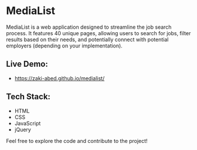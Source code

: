 # MediaList
MediaList is a web application designed to streamline the job search process. It features 40 unique pages, allowing users to search for jobs, filter results based on their needs, and potentially connect with potential employers (depending on your implementation).

## Live Demo:

- https://zaki-abed.github.io/medialist/

## Tech Stack:

- HTML
- CSS
- JavaScript
- jQuery

Feel free to explore the code and contribute to the project!
